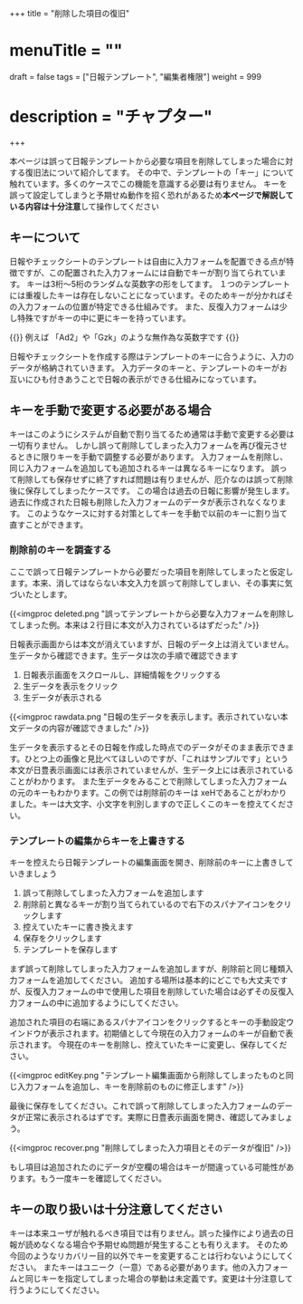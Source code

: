 +++
title = "削除した項目の復旧"
# menuTitle = ""
draft = false
tags = ["日報テンプレート", "編集者権限"]
weight = 999
# description = "チャプター"
+++

本ページは誤って日報テンプレートから必要な項目を削除してしまった場合に対する復旧法について紹介してます。
その中で、テンプレートの「キー」について触れています。多くのケースでこの機能を意識する必要は有りません。
キーを誤って設定してしまうと予期せぬ動作を招く恐れがあるため**本ページで解説している内容は十分注意**して操作してください

## キーについて

日報やチェックシートのテンプレートは自由に入力フォームを配置できる点が特徴ですが、この配置された入力フォームには自動でキーが割り当てられています。
キーは3桁〜5桁のランダムな英数字の形をしてます。
１つのテンプレートには重複したキーは存在しないことになっています。そのためキーが分かればその入力フォームの位置が特定できる仕組みです。
また、反復入力フォームは少し特殊ですがキーの中に更にキーを持っています。

{{<alice pos="right" icon="ok">}}
例えば 「Ad2」や「Gzk」のような無作為な英数字です
{{</alice>}}

日報やチェックシートを作成する際はテンプレートのキーに合うように、入力のデータが格納されていきます。
入力データのキーと、テンプレートのキーがお互いにひも付きあうことで日報の表示ができる仕組みになっています。

## キーを手動で変更する必要がある場合

キーはこのようにシステムが自動で割り当てるため通常は手動で変更する必要は一切有りません。
しかし誤って削除してしまった入力フォームを再び復元させるときに限りキーを手動で調整する必要があります。
入力フォームを削除し、同じ入力フォームを追加しても追加されるキーは異なるキーになります。
誤って削除しても保存せずに終了すれば問題は有りませんが、厄介なのは誤って削除後に保存してしまったケースです。
この場合は過去の日報に影響が発生します。過去に作成された日報も削除した入力フォームのデータが表示されなくなります。
このようなケースに対する対策としてキーを手動で以前のキーに割り当て直すことができます。

### 削除前のキーを調査する

ここで誤って日報テンプレートから必要だった項目を削除してしまったと仮定します。本来、消してはならない本文入力を誤って削除してしまい、その事実に気づいたとします。

{{<imgproc deleted.png "誤ってテンプレートから必要な入力フォームを削除してしまった例。本来は２行目に本文が入力されているはずだった" />}}

日報表示画面からは本文が消えていますが、日報のデータ上は消えていません。生データから確認できます。生データは次の手順で確認できます

1. 日報表示画面をスクロールし、詳細情報をクリックする
1. 生データを表示をクリック
1. 生データが表示される

{{<imgproc rawdata.png "日報の生データを表示します。表示されていない本文データの内容が確認できました" />}}

生データを表示するとその日報を作成した時点でのデータがそのまま表示できます。ひとつ上の画像と見比べてほしいのですが、「これはサンプルです」という本文が日豊表示画面には表示されていませんが、生データ上には表示されていることがわかります。
また生データをみることで削除してしまった入力フォームの元のキーもわかります。この例では削除前のキーは xeHであることがわかりました。キーは大文字、小文字を判別しますので正しくこのキーを控えてください。

### テンプレートの編集からキーを上書きする

キーを控えたら日報テンプレートの編集画面を開き、削除前のキーに上書きしていきましょう

1. 誤って削除してしまった入力フォームを追加します
1. 削除前と異なるキーが割り当てられているので右下のスパナアイコンをクリックします
1. 控えていたキーに書き換えます
1. 保存をクリックします
1. テンプレートを保存します

まず誤って削除してしまった入力フォームを追加しますが、削除前と同じ種類入力フォームを追加してください。
追加する場所は基本的にどこでも大丈夫ですが、反復入力フォームの中で使用した項目を削除していた場合は必ずその反復入力フォームの中に追加するようにしてください。

追加された項目の右端にあるスパナアイコンをクリックするとキーの手動設定ウインドウが表示されます。初期値として今現在の入力フォームのキーが自動で表示されます。
今現在のキーを削除し、控えていたキーに変更し、保存してください。

{{<imgproc editKey.png "テンプレート編集画面から削除してしまったものと同じ入力フォームを追加し、キーを削除前のものに修正します" />}}

最後に保存をしてください。これで誤って削除してしまった入力フォームのデータが正常に表示されるはずです。実際に日豊表示画面を開き、確認してみましょう。

{{<imgproc recover.png "削除してしまった入力項目とそのデータが復旧" />}}

もし項目は追加されたのにデータが空欄の場合はキーが間違っている可能性があります。もう一度キーを確認してください。

## キーの取り扱いは十分注意してください

キーは本来ユーザが触れるべき項目では有りません。誤った操作により過去の日報が読めなくなる場合や予期せぬ問題が発生することも有りえます。
そのため今回のようなリカバリー目的以外でキーを変更することは行わないようにしてください。
またキーはユニーク（一意）である必要があります。他の入力フォームと同じキーを指定してしまった場合の挙動は未定義です。変更は十分注意して行うようにしてください。
